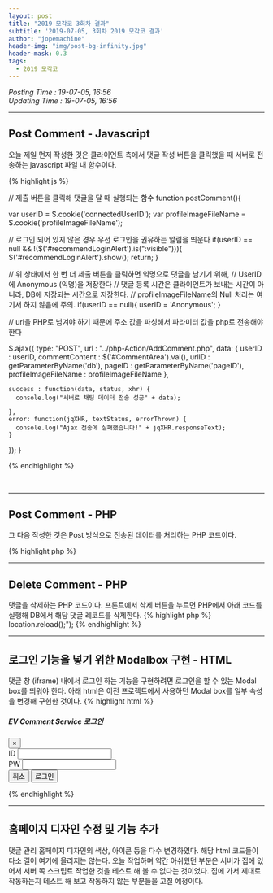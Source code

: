 ```yaml
---
layout: post
title: "2019 모각코 3회차 결과"
subtitle: '2019-07-05, 3회차 2019 모각코 결과'
author: "jopemachine"
header-img: "img/post-bg-infinity.jpg"
header-mask: 0.3
tags:
  - 2019 모각코
---
```


<i>Posting Time : 19-07-05, 16:56</i><br>
<i>Updating Time : 19-07-05, 16:56</i><br>

---

<h2>Post Comment - Javascript</h2>

오늘 제일 먼저 작성한 것은 클라이언트 측에서 댓글 작성 버튼을 클릭했을 때 서버로 전송하는 javascript 파일 내 함수이다.

{% highlight js %}

// 제출 버튼을 클릭해 댓글을 달 때 실행되는 함수
function postComment(){

  var userID = $.cookie('connectedUserID');
  var profileImageFileName = $.cookie('profileImageFileName');

  // 로그인 되어 있지 않은 경우 우선 로그인을 권유하는 알림을 띄운다
  if(userID == null && !($('#recommendLoginAlert').is(":visible"))){
    $('#recommendLoginAlert').show();
    return;
  }

  // 위 상태에서 한 번 더 제출 버튼을 클릭하면 익명으로 댓글을 남기기 위해,
  // UserID에 Anonymous (익명)을 저장한다
  // 댓글 등록 시간은 클라이언트가 보내는 시간이 아니라, DB에 저장되는 시간으로 저장한다.
  // profileImageFileName의 Null 처리는 여기서 하지 않음에 주의. 
  if(userID == null){
    userID = 'Anonymous';
  }

  // url을 PHP로 넘겨야 하기 때문에 주소 값을 파싱해서 파라미터 값을 php로 전송해야 한다

  $.ajax({
    type: "POST",
    url : "../php-Action/AddComment.php",
    data: {
      userID : userID,
      commentContent : $('#CommentArea').val(),
      urlID : getParameterByName('db'),
      pageID : getParameterByName('pageID'),
      profileImageFileName : profileImageFileName
    },

    success : function(data, status, xhr) {
      console.log("서버로 채팅 데이터 전송 성공" + data);

    },
    error: function(jqXHR, textStatus, errorThrown) {
      console.log("Ajax 전송에 실패했습니다!" + jqXHR.responseText);
    }
  });
}

{% endhighlight %}


<br>
<hr>

<h2>Post Comment - PHP</h2>

그 다음 작성한 것은 Post 방식으로 전송된 데이터를 처리하는 PHP 코드이다.

{% highlight php %}

<?php

$UserID = $_POST['userID'];
$CommentContent = $_POST['commentContent'];
$URLID = $_POST['urlID'];
$PageID = $_POST['pageID'];
$ProfileImageFileName = $_POST['profileImageFileName'];

$connect_object = MySQLConnection::DB_Connect($URLID);

// 해당 DB의 페이지 ID 테이블에 새 레코드 입력
$insertComment = "
  Insert INTO '" . $PageID . "'(
    CommentUserId,
    Content,
    DateTime,
    ProfileImageFileName
    ) VALUES(
    '$UserID',
    '$CommentContent',
    Now(),
    '$ProfileImageFileName'
)";

$ret = mysqli_query($connect_object, $insertComment);
{% endhighlight %}

<br>
<hr>

<h2>Delete Comment - PHP</h2>

댓글을 삭제하는 PHP 코드이다. 프론트에서 삭제 버튼을 누르면 PHP에서 아래 코드를 실행해 DB에서 해당 댓글 레코드를 삭제한다.

{% highlight php %}
<?php

// CommentID는 Auto Index로, 삭제하고 다시 insert해도 중복된 값이 들어가지
// 않으므로 ID 값으로 쓸 수 있음.
$UserID = $_POST['userID'];
$CommentID = $_POST['CommentID'];
$URLID = $_POST['urlID'];
$PageID = $_POST['pageID'];

$connect_object = MySQLConnection::DB_Connect($URLID);

// CommentID와 같은 레코드를 삭제한다.
$selectComment = "
  SELECT FROM '" . $PageID . "' WHERE CommentID ='$CommentID'
";

$ret = mysqli_query($connect_object, $selectComment);

$row = mysqli_fetch_array($ret);

// User ID가 Comment User ID와 다를 경우 댓글을 삭제할 수 없게 한다.
// 이미 지워진 댓글을 시도하려고 하는 경우 역시 아무 행동도 취하지 않는다.
if(empty($row) || $row['UserID'] != $UserID){
  exit();
}

// CommentID와 같은 레코드를 삭제한다.
$deleteComment = "
  DELETE FROM '" . $PageID . "' WHERE CommentID ='$CommentID'
";

$ret = mysqli_query($connect_object, $deleteComment);

// 코멘트를 지운 뒤 페이지를 리로드 해 데이터를 다시 가져온다. 
echo ("<script>location.reload();</script>");

{% endhighlight %}


<br>
<hr>

<h2>로그인 기능을 넣기 위한 Modalbox 구현 - HTML</h2>

댓글 창 (iframe) 내에서 로그인 하는 기능을 구현하려면 로그인을 할 수 있는 Modal box를 띄워야 한다.

아래 html은 이전 프로젝트에서 사용하던 Modal box를 일부 속성을 변경해 구현한 것이다.

{% highlight html %}
<div id="LogInModal" class="modal fade" tabindex="-1" role="dialog" aria-labelledby="modal" aria-hidden="true">
  <div class="modal-dialog">
    <div class="modal-content">
      <div class="modal-header">
        <h5 class="modal-title">EV Comment Service 로그인</h5>
        <!-- data-dismiss 속성을 통해, 취소 버튼을 누르면 모달 박스가 없어지는 것을 구현 -->
        <button type="button" class="close" data-dismiss="modal" aria-label="Close">
          <!-- times를 x 버튼 대신 이용함 -->
          <span aria-hidden="true">&times;</span>
        </button>
      </div>
      <div class="modal-body">
        <form action="php-Action/RegisterURL.php" onsubmit="return AddURLButtonClicked()" method="post" accept-charset="utf-8">
          <div class="form-group">
            <label for="ID">ID</label>
            <input id="ID" name="ID" type="text" class="form-control">
          </div>
          <div class="form-group">
            <label for="PW">PW</label>
            <input id="PW" name="PW" type="text" class="form-control">
          </div>
          <div class="modal-footer">
            <!-- data-dismiss 속성을 통해, 취소 버튼을 누르면 모달 박스가 없어지는 것을 구현 -->
            <button type="button" class="btn btn-secondary" data-dismiss="modal">취소</button>
            <button type="submit" class="btn btn-primary">로그인</button>
          </div>
      </div>
    </div>
  </div>
</div>
{% endhighlight %}

<br>
<hr>

<h2>홈페이지 디자인 수정 및 기능 추가</h2>

댓글 관리 홈페이지 디자인의 색상, 아이콘 등을 다수 변경하였다.

해당 html 코드들이 다소 길어 여기에 올리지는 않는다.



오늘 작업하며 약간 아쉬웠던 부분은 서버가 집에 있어서 서버 쪽 스크립트 작업한 것을 테스트 해 볼 수 없다는 것이었다.
집에 가서 제대로 작동하는지 테스트 해 보고 작동하지 않는 부분들을 고칠 예정이다.